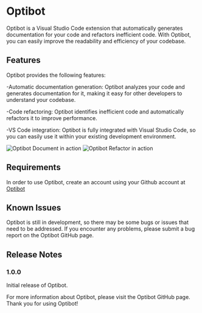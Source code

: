 # Optibot

Optibot is a Visual Studio Code extension that automatically generates documentation for your code and refactors inefficient code. With Optibot, you can easily improve the readability and efficiency of your codebase.

## Features

Optibot provides the following features:

-Automatic documentation generation: Optibot analyzes your code and generates documentation for it, making it easy for other developers to understand your codebase.

-Code refactoring: Optibot identifies inefficient code and automatically refactors it to improve performance.

-VS Code integration: Optibot is fully integrated with Visual Studio Code, so you can easily use it within your existing development environment.

![Optibot Document in action](https://www.optibot.io/document-demo.gif)
![Optibot Refactor in action](https://www.optibot.io/refactor-demo.gif)

## Requirements

In order to use Optibot, create an account using your Github account at [Optibot](https://www.optibot.io)

## Known Issues

Optibot is still in development, so there may be some bugs or issues that need to be addressed. If you encounter any problems, please submit a bug report on the Optibot GitHub page.

## Release Notes

### 1.0.0

Initial release of Optibot.

For more information about Optibot, please visit the Optibot GitHub page. Thank you for using Optibot!
